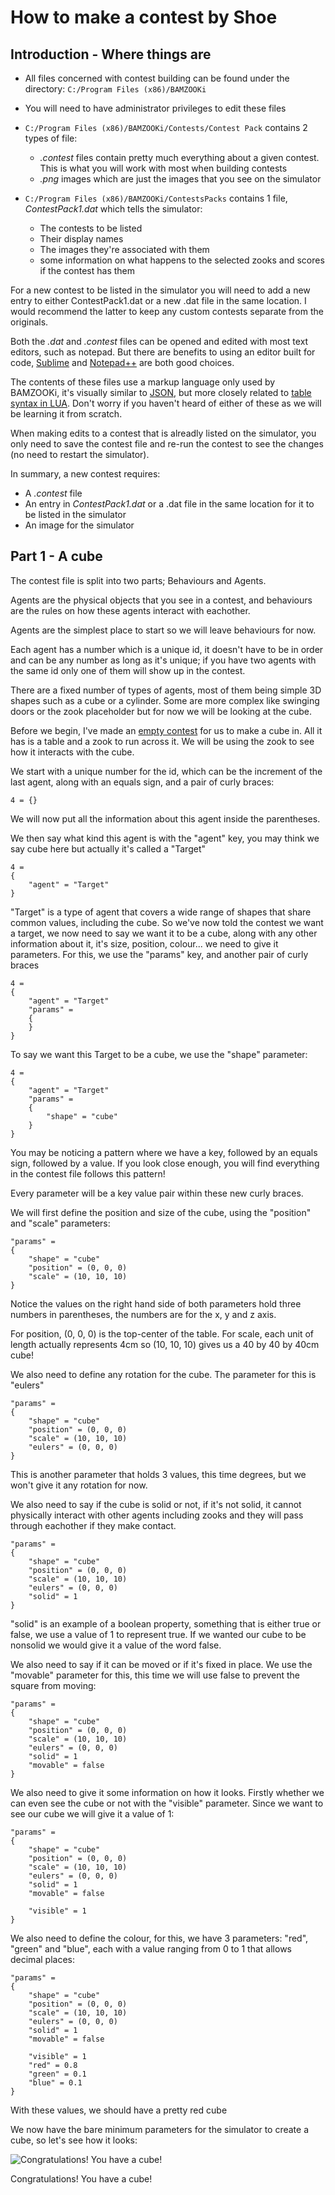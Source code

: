 # How to make a contest by Shoe

## Introduction - Where things are

- All files concerned with contest building can be found under the directory:
`C:/Program Files (x86)/BAMZOOKi`

- You will need to have administrator privileges to edit these files

- `C:/Program Files (x86)/BAMZOOKi/Contests/Contest Pack` contains 2 types of file:
  - *.contest* files contain pretty much everything about a given contest. This is what you will work with most when building contests
  - *.png* images which are just the images that you see on the simulator

- `C:/Program Files (x86)/BAMZOOKi/ContestsPacks` contains 1 file, *ContestPack1.dat* which tells the simulator:
  - The contests to be listed
  - Their display names
  - The images they're associated with them
  - some information on what happens to the selected zooks and scores if the contest has them

For a new contest to be listed in the simulator you will need to add a new entry to either ContestPack1.dat or a new .dat file in the same location. I would recommend  the latter to keep any custom contests separate from the originals.

Both the *.dat* and *.contest* files can be opened and edited with most text editors, such as notepad. But there are benefits to using an editor built for code, [Sublime](https://www.sublimetext.com/) and [Notepad++](https://notepad-plus-plus.org/) are both good choices.

The contents of these files use a markup language only used by BAMZOOKi, it's visually similar to [JSON](https://www.json.org/json-en.html), but more closely related to [table syntax in LUA](https://www.lua.org/pil/2.5.html). Don't worry if you haven't heard of either of these as we will be learning it from scratch.

When making edits to a contest that is alreadly listed on the simulator, you only need to save the contest file and re-run the contest to see the changes (no need to restart the simulator).

In summary, a new contest requires:
- A *.contest* file
- An entry in *ContestPack1.dat* or a .dat file in the same location for it to be listed in the simulator
- An image for the simulator

## Part 1 - A cube

The contest file is split into two parts; Behaviours and Agents.

Agents are the physical objects that you see in a contest, and behaviours are the rules on how these agents interact with eachother.

Agents are the simplest place to start so we will leave behaviours for now.

Each agent has a number which is a unique id, it doesn't have to be in order and can be any number as long as it's unique; if you have two agents with the same id only one of them will show up in the contest.

There are a fixed number of types of agents, most of them being simple 3D shapes such as a cube or a cylinder. Some are more complex like swinging doors or the zook placeholder but for now we will be looking at the cube.

Before we begin, I've made an [empty contest](<resources/Part 1/Contests>) for us to make a cube in. All it has is a table and a zook to run across it. We will be using the zook to see how it interacts with the cube.

We start with a unique number for the id, which can be the increment of the last agent, along with an equals sign, and a pair of curly braces:

    4 = {}

We will now put all the information about this agent inside the parentheses.

We then say what kind this agent is with the "agent" key, you may think we say cube here but actually it's called a "Target"

    4 = 
    {
    	"agent" = "Target"
    }

"Target" is a type of agent that covers a wide range of shapes that share common values, including the cube.
So we've now told the contest we want a target, we now need to say we want it to be a cube, along with any other information about it, it's size, position, colour... we need to give it parameters. For this, we use the "params" key, and another pair of curly braces

    4 = 
    {
    	"agent" = "Target"
    	"params" = 
    	{
    	}
    }

To say we want this Target to be a cube, we use the "shape" parameter:

    4 = 
    {
    	"agent" = "Target"
    	"params" = 
    	{
    		"shape" = "cube"
    	}
    }

You may be noticing a pattern where we have a key, followed by an equals sign, followed by a value. If you look close enough, you will find everything in the contest file follows this pattern!

Every parameter will be a key value pair within these new curly braces. 

We will first define the position and size of the cube, using the "position" and "scale" parameters:

	"params" = 
	{
		"shape" = "cube"
		"position" = (0, 0, 0)
		"scale" = (10, 10, 10)
	}

Notice the values on the right hand side of both parameters hold three numbers in parentheses, the numbers are for the x, y and z axis.

For position, (0, 0, 0) is the top-center of the table. For scale, each unit of length actually represents 4cm so (10, 10, 10) gives us a 40 by 40 by 40cm cube!

We also need to define any rotation for the cube. The parameter for this is "eulers"

    "params" = 
    {
    	"shape" = "cube"
    	"position" = (0, 0, 0)
    	"scale" = (10, 10, 10)
    	"eulers" = (0, 0, 0)
    } 

This is another parameter that holds 3 values, this time degrees, but we won't give it any rotation for now.

We also need to say if the cube is solid or not, if it's not solid, it cannot physically interact with other agents including zooks and they will pass through eachother if they make contact.

    "params" = 
    {
    	"shape" = "cube"
    	"position" = (0, 0, 0)
    	"scale" = (10, 10, 10)
    	"eulers" = (0, 0, 0)
    	"solid" = 1
    }

"solid" is an example of a boolean property, something that is either true or false, we use a value of 1 to represent true. If we wanted our cube to be nonsolid we would give it a value of the word false.

We also need to say if it can be moved or if it's fixed in place. We use the "movable" parameter for this, this time we will use false to prevent the square from moving:

    "params" = 
    {
    	"shape" = "cube"
    	"position" = (0, 0, 0)
    	"scale" = (10, 10, 10)
    	"eulers" = (0, 0, 0)
    	"solid" = 1
    	"movable" = false
    }

We also need to give it some information on how it looks. Firstly whether we can even see the cube or not with the "visible" parameter. Since we want to see our cube we will give it a value of 1:

    "params" = 
    {
    	"shape" = "cube"
    	"position" = (0, 0, 0)
    	"scale" = (10, 10, 10)
    	"eulers" = (0, 0, 0)
    	"solid" = 1
    	"movable" = false
    
    	"visible" = 1
    }

We also need to define the colour, for this, we have 3 parameters: "red", "green" and "blue", each with a value ranging from 0 to 1 that allows decimal places:

    "params" = 
    {
    	"shape" = "cube"
    	"position" = (0, 0, 0)
    	"scale" = (10, 10, 10)
    	"eulers" = (0, 0, 0)
    	"solid" = 1
    	"movable" = false
    
    	"visible" = 1
    	"red" = 0.8
    	"green" = 0.1
    	"blue" = 0.1
    }

With these values, we should have a pretty red cube

We now have the bare minimum parameters for the simulator to create a cube, so let's see how it looks:

![Congratulations! You have a cube!](images/part1_cube.png "A fine cube")

Congratulations! You have a cube!
